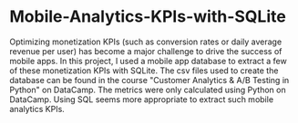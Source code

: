 # Mobile-Analytics-KPIs-with-SQLite
Optimizing monetization KPIs (such as conversion rates or daily average revenue per user) has become a major challenge to drive the success of mobile apps. In this project, I used a mobile app database to extract a few of these monetization KPIs with SQLite.
The csv files used to create the database can be found in the course "Customer Analytics & A/B Testing in Python" on DataCamp. The metrics were only calculated using Python on DataCamp. Using SQL seems more appropriate to extract such mobile analytics KPIs. 
